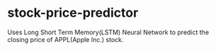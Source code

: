 # stock-price-predictor
Uses Long Short Term Memory(LSTM) Neural Network to predict the closing price of APPL(Apple Inc.) stock.
